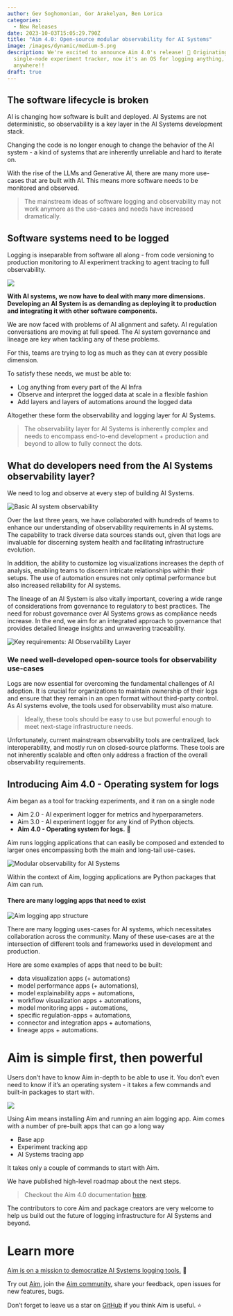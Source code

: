 ```yaml
---
author: Gev Soghomonian, Gor Arakelyan, Ben Lorica
categories:
  - New Releases
date: 2023-10-03T15:05:29.790Z
title: "Aim 4.0: Open-source modular observability for AI Systems"
image: /images/dynamic/medium-5.png
description: We're excited to announce Aim 4.0's release! 🚀 Originating as a
  single-node experiment tracker, now it's an OS for logging anything,
  anywhere!!
draft: true
---
```

## The software lifecycle is broken

AI is changing how software is built and deployed. AI Systems are not deterministic, so observability is a key layer in the AI Systems development stack.

Changing the code is no longer enough to change the behavior of the AI system - a kind of systems that are inherently unreliable and hard to iterate on.

With the rise of the LLMs and Generative AI, there are many more use-cases that are built with AI. This means more software needs to be monitored and observed.

> The mainstream ideas of software logging and observability may not work anymore as the use-cases and needs have increased dramatically.

## Software systems need to be logged

Logging is inseparable from software all along - from code versioning to production monitoring to AI experiment tracking to agent tracing to full observability.

![](/images/dynamic/1111-1.png)

**With AI systems, we now have to deal with many more dimensions. Developing an AI System is as demanding as deploying it to production and integrating it with other software components.**

We are now faced with problems of AI alignment and safety. AI regulation conversations are moving at full speed. The AI system governance and lineage are key when tackling any of these problems.

For this, teams are trying to log as much as they can at every possible dimension.

To satisfy these needs, we must be able to:

* Log anything from every part of the AI Infra
* Observe and interpret the logged data at scale in a flexible fashion
* Add layers and layers of automations around the logged data

Altogether these form the observability and logging layer for AI Systems.

> The observability layer for AI Systems is inherently complex and needs to encompass end-to-end development + production and beyond to allow to fully connect the dots.

## What do developers need from the AI Systems observability layer?



We need to log and observe at every step of building AI Systems.

![Basic AI system observability](/images/dynamic/222-1.png "Basic AI system observability")

Over the last three years, we have collaborated with hundreds of teams to enhance our understanding of observability requirements in AI systems. The capability to track diverse data sources stands out, given that logs are invaluable for discerning system health and facilitating infrastructure evolution.

In addition, the ability to customize log visualizations increases the depth of analysis, enabling teams to discern intricate relationships within their setups. The use of automation ensures not only optimal performance but also increased reliability for AI systems.

The lineage of an AI System is also vitally important, covering a wide range of considerations from governance to regulatory to best practices. The need for robust governance over AI Systems grows as compliance needs increase. In the end, we aim for an integrated approach to governance that provides detailed lineage insights and unwavering traceability.

![Key requirements: AI Observability Layer](/images/dynamic/444-1.png "Key requirements: AI Observability Layer")

### We need well-developed open-source tools for observability use-cases

Logs are now essential for overcoming the fundamental challenges of AI adoption. It is crucial for organizations to maintain ownership of their logs and ensure that they remain in an open format without third-party control. As AI systems evolve, the tools used for observability must also mature.

> Ideally, these tools should be easy to use but powerful enough to meet next-stage infrastructure needs.

Unfortunately, current mainstream observability tools are centralized, lack interoperability, and mostly run on closed-source platforms. These tools are not inherently scalable and often only address a fraction of the overall observability requirements.

## Introducing Aim 4.0 - Operating system for logs



Aim began as a tool for tracking experiments, and it ran on a single node

* Aim 2.0 - AI experiment logger for metrics and hyperparameters.
* Aim 3.0 - AI experiment logger for any kind of Python objects.
* **Aim 4.0 - Operating system for logs.** 💫

Aim runs logging applications that can easily be composed and extended to larger ones encompassing both the main and long-tail use-cases.

![Modular observability for AI Systems](/images/dynamic/333-1.png "Modular observability for AI Systems")

Within the context of Aim, logging applications are Python packages that Aim can run.

#### There are many logging apps that need to exist

![Aim logging app structure](/images/dynamic/555-1.png "Aim logging app structure")



There are many logging uses-cases for AI systems, which necessitates collaboration across the community. Many of these use-cases are at the intersection of different tools and frameworks used in development and production.

Here are some examples of apps that need to be built:

* data visualization apps (+ automations)
* model performance apps (+ automations),
* model explainability apps + automations,
* workflow visualization apps + automations,
* model monitoring apps + automations,
* specific regulation-apps + automations,
* connector and integration apps + automations,
* lineage apps + automations.

# Aim is simple first, then powerful

Users don’t have to know Aim in-depth to be able to use it. You don’t even need to know if it’s an operating system - it takes a few commands and built-in packages to start with.

![](/images/dynamic/666-1-.png)

Using Aim means installing Aim and running an aim logging app. Aim comes with a number of pre-built apps that can go a long way

* Base app
* Experiment tracking app
* AI Systems tracing app

It takes only a couple of commands to start with Aim.

We have published high-level roadmap about the next steps. 

> Checkout the Aim 4.0 documentation [here](https://aimstack.readthedocs.io/en/latest/).

The contributors to core Aim and package creators are very welcome to help us build out the future of logging infrastructure for AI Systems and beyond.

# **Learn more**



[Aim is on a mission to democratize AI Systems logging tools.](https://aimstack.readthedocs.io/en/latest/overview.html) 🙌

Try out [Aim](https://github.com/aimhubio/aim), join the [Aim community](https://community.aimstack.io/), share your feedback, open issues for new features, bugs.

Don’t forget to leave us a star on [GitHub](https://github.com/aimhubio/aim) if you think Aim is useful. ⭐️